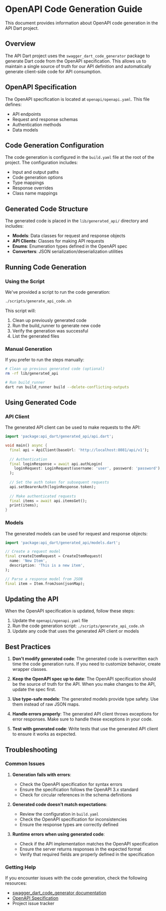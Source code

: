# OpenAPI Code Generation Guide

This document provides information about OpenAPI code generation in the API Dart project.

## Overview

The API Dart project uses the `swagger_dart_code_generator` package to generate Dart code from the OpenAPI specification. This allows us to maintain a single source of truth for our API definition and automatically generate client-side code for API consumption.

## OpenAPI Specification

The OpenAPI specification is located at `openapi/openapi.yaml`. This file defines:

- API endpoints
- Request and response schemas
- Authentication methods
- Data models

## Code Generation Configuration

The code generation is configured in the `build.yaml` file at the root of the project. The configuration includes:

- Input and output paths
- Code generation options
- Type mappings
- Response overrides
- Class name mappings

## Generated Code Structure

The generated code is placed in the `lib/generated_api/` directory and includes:

- **Models**: Data classes for request and response objects
- **API Clients**: Classes for making API requests
- **Enums**: Enumeration types defined in the OpenAPI spec
- **Converters**: JSON serialization/deserialization utilities

## Running Code Generation

### Using the Script

We've provided a script to run the code generation:

```bash
./scripts/generate_api_code.sh
```

This script will:
1. Clean up previously generated code
2. Run the build_runner to generate new code
3. Verify the generation was successful
4. List the generated files

### Manual Generation

If you prefer to run the steps manually:

```bash
# Clean up previous generated code (optional)
rm -rf lib/generated_api

# Run build_runner
dart run build_runner build --delete-conflicting-outputs
```

## Using Generated Code

### API Client

The generated API client can be used to make requests to the API:

```dart
import 'package:api_dart/generated_api/api.dart';

void main() async {
  final api = ApiClient(baseUrl: 'http://localhost:8081/api/v1');
  
  // Authentication
  final loginResponse = await api.authLogin(
    loginRequest: LoginRequest(username: 'user', password: 'password'),
  );
  
  // Set the auth token for subsequent requests
  api.setBearerAuth(loginResponse.token);
  
  // Make authenticated requests
  final items = await api.itemsGet();
  print(items);
}
```

### Models

The generated models can be used for request and response objects:

```dart
import 'package:api_dart/generated_api/models.dart';

// Create a request model
final createItemRequest = CreateItemRequest(
  name: 'New Item',
  description: 'This is a new item',
);

// Parse a response model from JSON
final item = Item.fromJson(jsonMap);
```

## Updating the API

When the OpenAPI specification is updated, follow these steps:

1. Update the `openapi/openapi.yaml` file
2. Run the code generation script: `./scripts/generate_api_code.sh`
3. Update any code that uses the generated API client or models

## Best Practices

1. **Don't modify generated code**: The generated code is overwritten each time the code generation runs. If you need to customize behavior, create wrapper classes.

2. **Keep the OpenAPI spec up to date**: The OpenAPI specification should be the source of truth for the API. When you make changes to the API, update the spec first.

3. **Use type-safe models**: The generated models provide type safety. Use them instead of raw JSON maps.

4. **Handle errors properly**: The generated API client throws exceptions for error responses. Make sure to handle these exceptions in your code.

5. **Test with generated code**: Write tests that use the generated API client to ensure it works as expected.

## Troubleshooting

### Common Issues

1. **Generation fails with errors**:
   - Check the OpenAPI specification for syntax errors
   - Ensure the specification follows the OpenAPI 3.x standard
   - Check for circular references in the schema definitions

2. **Generated code doesn't match expectations**:
   - Review the configuration in `build.yaml`
   - Check the OpenAPI specification for inconsistencies
   - Ensure the response types are correctly defined

3. **Runtime errors when using generated code**:
   - Check if the API implementation matches the OpenAPI specification
   - Ensure the server returns responses in the expected format
   - Verify that required fields are properly defined in the specification

### Getting Help

If you encounter issues with the code generation, check the following resources:

- [swagger_dart_code_generator documentation](https://pub.dev/packages/swagger_dart_code_generator)
- [OpenAPI Specification](https://swagger.io/specification/)
- Project issue tracker
